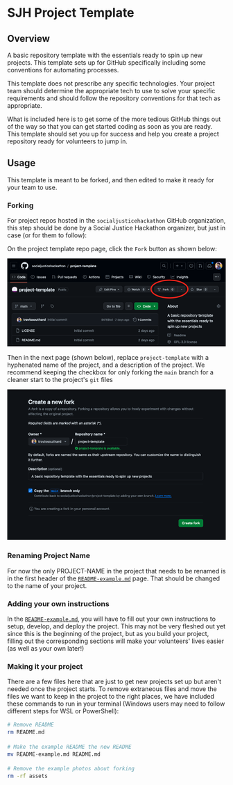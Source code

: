 # SJH Project Template

## Overview

A basic repository template with the essentials ready to spin up new projects. This template sets up for GitHub specifically including some conventions for automating processes.

This template does not prescribe any specific technologies. Your project team should determine the appropriate tech to use to solve your specific requirements and should follow the repository conventions for that tech as appropriate.

What is included here is to get some of the more tedious GitHub things out of the way so that you can get started coding as soon as you are ready. This template should set you up for success and help you create a project repository ready for volunteers to jump in.

## Usage

This template is meant to be forked, and then edited to make it ready for your team to use.

### Forking

For project repos hosted in the `socialjusticehackathon` GitHub organization, this step should be done by a Social Justice Hackathon organizer, but just in case (or for them to follow):

On the project template repo page, click the `Fork` button as shown below:

![Screenshot of the project template page with a red circle around the fork button](./assets/fork-image.png)

Then in the next page (shown below), replace `project-template` with a hyphenated name of the project, and a description of the project. We recommend keeping the checkbox for only forking the `main` branch for a cleaner start to the project's `git` files

![Screenshot of the pagfe where you declare the basic info for the project](./assets/fork-info-page.png)

### Renaming Project Name

For now the only PROJECT-NAME in the project that needs to be renamed is in the first header of the [`README-example.md`](./README-example.md) page. That should be changed to the name of your project.

### Adding your own instructions

In the [`README-example.md`](./README-example.md), you will have to fill out your own instructions to setup, develop, and deploy the project. This may not be very fleshed out yet since this is the beginning of the project, but as you build your project, filling out the corresponding sections will make your volunteers' lives easier (as well as your own later!)

### Making it your project

There are a few files here that are just to get new projects set up but aren't needed once the project starts. To remove extraneous files and move the files we want to keep in the project to the right places, we have included these commands to run in your terminal (Windows users may need to follow different steps for WSL or PowerShell):

```sh
# Remove README
rm README.md

# Make the example README the new README
mv README-example.md README.md

# Remove the example photos about forking
rm -rf assets
```
